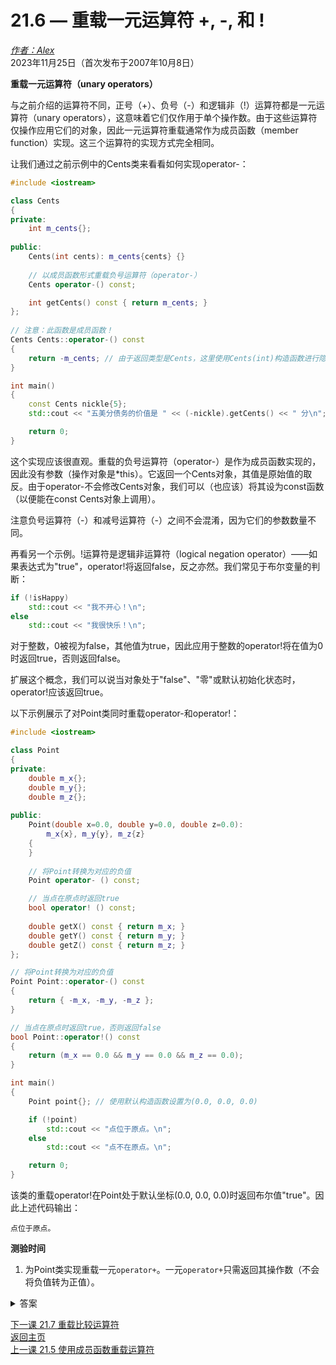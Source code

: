 21.6 — 重载一元运算符 \+, \-, 和 !
=================================================

[*作者：Alex*](https://www.learncpp.com/author/Alex/ "查看 Alex 的所有文章")  
2023年11月25日（首次发布于2007年10月8日）

**重载一元运算符（unary operators）**

与之前介绍的运算符不同，正号（\+）、负号（\-）和逻辑非（!）运算符都是一元运算符（unary operators），这意味着它们仅作用于单个操作数。由于这些运算符仅操作应用它们的对象，因此一元运算符重载通常作为成员函数（member function）实现。这三个运算符的实现方式完全相同。

让我们通过之前示例中的Cents类来看看如何实现operator-：

```cpp
#include <iostream>

class Cents
{
private:
    int m_cents{};
 
public:
    Cents(int cents): m_cents{cents} {}
 
    // 以成员函数形式重载负号运算符（operator-）
    Cents operator-() const;

    int getCents() const { return m_cents; }
};
 
// 注意：此函数是成员函数！
Cents Cents::operator-() const
{
    return -m_cents; // 由于返回类型是Cents，这里使用Cents(int)构造函数进行隐式转换
}

int main()
{
    const Cents nickle{5};
    std::cout << "五美分债务的价值是 " << (-nickle).getCents() << " 分\n";

    return 0;
}
```

这个实现应该很直观。重载的负号运算符（operator-）是作为成员函数实现的，因此没有参数（操作对象是\*this）。它返回一个Cents对象，其值是原始值的取反。由于operator-不会修改Cents对象，我们可以（也应该）将其设为const函数（以便能在const Cents对象上调用）。

注意负号运算符（-）和减号运算符（-）之间不会混淆，因为它们的参数数量不同。

再看另一个示例。!运算符是逻辑非运算符（logical negation operator）——如果表达式为"true"，operator!将返回false，反之亦然。我们常见于布尔变量的判断：

```cpp
if (!isHappy)
    std::cout << "我不开心！\n";
else
    std::cout << "我很快乐！\n";
```

对于整数，0被视为false，其他值为true，因此应用于整数的operator!将在值为0时返回true，否则返回false。

扩展这个概念，我们可以说当对象处于"false"、"零"或默认初始化状态时，operator!应该返回true。

以下示例展示了对Point类同时重载operator-和operator!：

```cpp
#include <iostream>

class Point
{
private:
    double m_x{};
    double m_y{};
    double m_z{};
 
public:
    Point(double x=0.0, double y=0.0, double z=0.0):
        m_x{x}, m_y{y}, m_z{z}
    {
    }
 
    // 将Point转换为对应的负值
    Point operator- () const;

    // 当点在原点时返回true
    bool operator! () const;
 
    double getX() const { return m_x; }
    double getY() const { return m_y; }
    double getZ() const { return m_z; }
};

// 将Point转换为对应的负值
Point Point::operator-() const
{
    return { -m_x, -m_y, -m_z };
}

// 当点在原点时返回true，否则返回false
bool Point::operator!() const
{
    return (m_x == 0.0 && m_y == 0.0 && m_z == 0.0);
}

int main()
{
    Point point{}; // 使用默认构造函数设置为(0.0, 0.0, 0.0)

    if (!point)
        std::cout << "点位于原点。\n";
    else
        std::cout << "点不在原点。\n";

    return 0;
}
```

该类的重载operator!在Point处于默认坐标(0.0, 0.0, 0.0)时返回布尔值"true"。因此上述代码输出：

```
点位于原点。

```

**测验时间**

1. 为Point类实现重载一元`operator+`。一元`operator+`只需返回其操作数（不会将负值转为正值）。

  
<details><summary>答案</summary>
直接解决方案：

```cpp
Point Point::operator+() const
{
    return { m_x, m_y, m_z };
}
```

由于返回的Point与操作对象完全相同，以下方式同样有效：

```cpp
Point Point::operator+() const
{
    return *this;
}
```

注意这里通过值返回拷贝而非const引用，因为使用者可能期望返回的对象是可修改的。
</details>

[下一课 21.7 重载比较运算符](Chapter-21/lesson21.7-overloading-the-comparison-operators.md)  
[返回主页](/)  
[上一课 21.5 使用成员函数重载运算符](Chapter-21/lesson21.5-overloading-operators-using-member-functions.md)